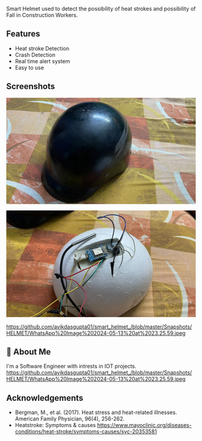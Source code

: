 Smart Helmet used to detect the possibility of heat strokes and possibility of Fall in Construction Workers.
## Features

- Heat stroke Detection
- Crash Detection
- Real time alert system
- Easy to use
  
## Screenshots

![Insides of the helmet](https://github.com/avikdasgupta01/smart_helmet_/blob/master/Snapshots/HELMET/WhatsApp%20Image%202024-05-13%20at%2023.26.16.jpeg)

![Insides of the helmet](https://github.com/avikdasgupta01/smart_helmet_/blob/master/Snapshots/HELMET/WhatsApp%20Image%202024-05-13%20at%2023.25.59.jpeg)

https://github.com/avikdasgupta01/smart_helmet_/blob/master/Snapshots/HELMET/WhatsApp%20Image%202024-05-13%20at%2023.25.59.jpeg
## 🚀 About Me
I'm a Software Engineer with intrests in IOT projects.
https://github.com/avikdasgupta01/smart_helmet_/blob/master/Snapshots/HELMET/WhatsApp%20Image%202024-05-13%20at%2023.25.59.jpeg

## Acknowledgements

 - Bergman, M., et al. (2017). Heat stress and heat-related illnesses. American Family Physician, 96(4), 256-262.
 - Heatstroke: Symptoms & causes https://www.mayoclinic.org/diseases-conditions/heat-stroke/symptoms-causes/syc-20353581

